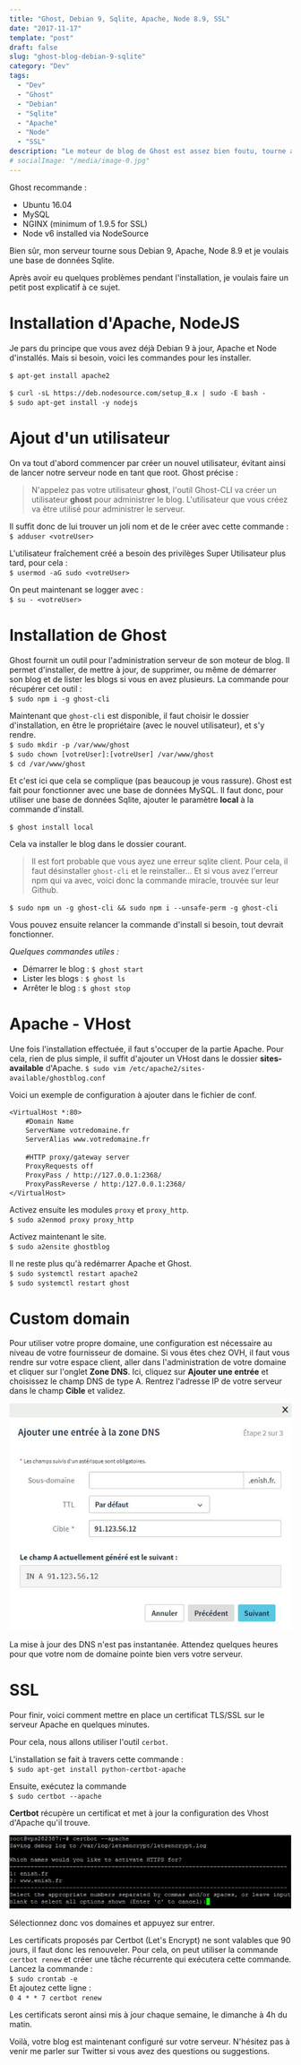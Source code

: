 ```yaml
---
title: "Ghost, Debian 9, Sqlite, Apache, Node 8.9, SSL"
date: "2017-11-17"
template: "post"
draft: false
slug: "ghost-blog-debian-9-sqlite"
category: "Dev"
tags:
  - "Dev"
  - "Ghost"
  - "Debian"
  - "Sqlite"
  - "Apache"
  - "Node"
  - "SSL"
description: "Le moteur de blog de Ghost est assez bien foutu, tourne avec NodeJS et permet une customisation assez poussée. Cependant, son installation peut s'avérer problématique lorsque l'on s'écarte des recommandations."
# socialImage: "/media/image-0.jpg"
---
```


Ghost recommande :
* Ubuntu 16.04
* MySQL
* NGINX (minimum of 1.9.5 for SSL)
* Node v6 installed via NodeSource

Bien sûr, mon serveur tourne sous Debian 9, Apache, Node 8.9 et je voulais une base de données Sqlite. 

Après avoir eu quelques problèmes pendant l'installation, je voulais faire un petit post explicatif à ce sujet.

# Installation d'Apache, NodeJS

Je pars du principe que vous avez déjà Debian 9 à jour, Apache et Node d'installés. Mais si besoin, voici les commandes pour les installer.

`$ apt-get install apache2`  

`$ curl -sL https://deb.nodesource.com/setup_8.x | sudo -E bash -`  
`$ sudo apt-get install -y nodejs`  


# Ajout d'un utilisateur
On va tout d'abord commencer par créer un nouvel utilisateur, évitant ainsi de lancer notre serveur node en tant que root. Ghost précise :
> N'appelez pas votre utilisateur **ghost**, l'outil Ghost-CLI va créer un utilisateur **ghost** pour administrer le blog. L'utilisateur que vous créez va être utilisé pour administrer le serveur.

Il suffit donc de lui trouver un joli nom et de le créer avec cette commande :  
`$ adduser <votreUser>`  

L'utilisateur fraîchement créé a besoin des privilèges Super Utilisateur plus tard, pour cela :  
`$ usermod -aG sudo <votreUser>`  

On peut maintenant se logger avec :  
`$ su - <votreUser>`  

# Installation de Ghost

Ghost fournit un outil pour l'administration serveur de son moteur de blog. Il permet d'installer, de mettre à jour, de supprimer, ou même de démarrer son blog et de lister les blogs si vous en avez plusieurs.
La commande pour récupérer cet outil :  
`$ sudo npm i -g ghost-cli`  

Maintenant que `ghost-cli` est disponible, il faut choisir le dossier d'installation, en être le propriétaire (avec le nouvel utilisateur), et s'y rendre.  
`$ sudo mkdir -p /var/www/ghost`  
`$ sudo chown [votreUser]:[votreUser] /var/www/ghost`  
`$ cd /var/www/ghost`  

Et c'est ici que cela se complique (pas beaucoup je vous rassure).
Ghost est fait pour fonctionner avec une base de données MySQL. Il faut donc, pour utiliser une base de données Sqlite, ajouter le paramètre **local** à la commande d'install.

`$ ghost install local`

Cela va installer le blog dans le dossier courant. 

> Il est fort probable que vous ayez une erreur sqlite client. Pour cela, il faut désinstaller `ghost-cli` et le reinstaller... Et si vous avez l'erreur npm qui va avec, voici donc la commande miracle, trouvée sur leur Github.

`$ sudo npm un -g ghost-cli && sudo npm i --unsafe-perm -g ghost-cli`

Vous pouvez ensuite relancer la commande d'install si besoin, tout devrait fonctionner.

*Quelques commandes utiles :*  
* Démarrer le blog : `$ ghost start`  
* Lister les blogs : `$ ghost ls`  
* Arrêter le blog : `$ ghost stop`  

# Apache - VHost
Une fois l'installation effectuée, il faut s'occuper de la partie Apache.
Pour cela, rien de plus simple, il suffit d'ajouter un VHost dans le dossier **sites-available** d'Apache.
`$ sudo vim /etc/apache2/sites-available/ghostblog.conf`

Voici un exemple de configuration à ajouter dans le fichier de conf.

```
<VirtualHost *:80>
    #Domain Name
    ServerName votredomaine.fr
    ServerAlias www.votredomaine.fr

    #HTTP proxy/gateway server
    ProxyRequests off 
    ProxyPass / http://127.0.0.1:2368/ 
    ProxyPassReverse / http:/127.0.0.1:2368/     
</VirtualHost>
```

Activez ensuite les modules `proxy` et `proxy_http`.  
`$ sudo a2enmod proxy proxy_http`  

Activez maintenant le site.  
`$ sudo a2ensite ghostblog`  

Il ne reste plus qu'à redémarrer Apache et Ghost.  
`$ sudo systemctl restart apache2`  
`$ sudo systemctl restart ghost`  

# Custom domain

Pour utiliser votre propre domaine, une configuration est nécessaire au niveau de votre fournisseur de domaine.
Si vous êtes chez OVH, il faut vous rendre sur votre espace client, aller dans l'administration de votre domaine et cliquer sur l'onglet **Zone DNS**.
Ici, cliquez sur **Ajouter une entrée** et choisissez le champ DNS de type A.
Rentrez l'adresse IP de votre serveur dans le champ **Cible** et validez.

![dns1](/media/dns1.jpg)

La mise à jour des DNS n'est pas instantanée. Attendez quelques heures pour que votre nom de domaine pointe bien vers votre serveur.

# SSL
Pour finir, voici comment mettre en place un certificat TLS/SSL sur le serveur Apache en quelques minutes.

Pour cela, nous allons utiliser l'outil `cerbot`.  

L'installation se fait à travers cette commande :  
`$ sudo apt-get install python-certbot-apache`

Ensuite, exécutez la commande  
`$ sudo certbot --apache`

**Certbot** récupère un certificat et met à jour la configuration des Vhost d'Apache qu'il trouve.

![SSL1](/media/SSL1.jpg)

Sélectionnez donc vos domaines et appuyez sur entrer.

Les certificats proposés par Certbot (Let's Encrypt) ne sont valables que 90 jours, il faut donc les renouveler. Pour cela, on peut utiliser la commande `certbot renew` et créer une tâche récurrente qui exécutera cette commande. 
Lancez la commande :  
`$ sudo crontab -e`  
Et ajoutez cette ligne :  
`0 4 * * 7 certbot renew`  

Les certificats seront ainsi mis à jour chaque semaine, le dimanche à 4h du matin.

Voilà, votre blog est maintenant configuré sur votre serveur. N'hésitez pas à venir me parler sur Twitter si vous avez des questions ou suggestions. 

